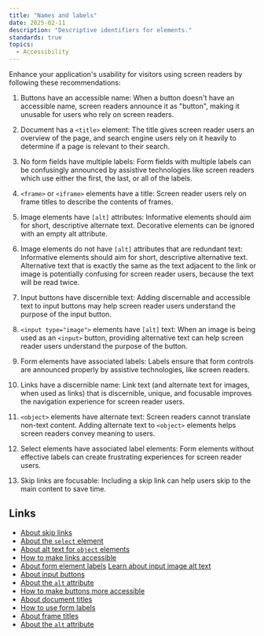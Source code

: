 ```yaml
---
title: "Names and labels"
date: 2025-02-11
description: "Descriptive identifiers for elements."
standards: true
topics:
  - Accessibility
---
```


Enhance your application's usability for visitors using screen readers by following these recommendations:

1. Buttons have an accessible name: When a button doesn't have an accessible name, screen readers announce it as "button", making it unusable for users who rely on screen readers.

1. Document has a `<title>` element: The title gives screen reader users an overview of the page, and search engine users rely on it heavily to determine if a page is relevant to their search.

1. No form fields have multiple labels: Form fields with multiple labels can be confusingly announced by assistive technologies like screen readers which use either the first, the last, or all of the labels.

1. `<frame>` or `<iframe>` elements have a title: Screen reader users rely on frame titles to describe the contents of frames.

1. Image elements have `[alt]` attributes: Informative elements should aim for short, descriptive alternate text. Decorative elements can be ignored with an empty alt attribute.

1. Image elements do not have `[alt]` attributes that are redundant text: Informative elements should aim for short, descriptive alternative text. Alternative text that is exactly the same as the text adjacent to the link or image is potentially confusing for screen reader users, because the text will be read twice.

1. Input buttons have discernible text: Adding discernable and accessible text to input buttons may help screen reader users understand the purpose of the input button.

1. `<input type="image">` elements have `[alt]` text: When an image is being used as an `<input>` button, providing alternative text can help screen reader users understand the purpose of the button.

1. Form elements have associated labels: Labels ensure that form controls are announced properly by assistive technologies, like screen readers.

1. Links have a discernible name: Link text (and alternate text for images, when used as links) that is discernible, unique, and focusable improves the navigation experience for screen reader users.

1. `<object>` elements have alternate text: Screen readers cannot translate non-text content. Adding alternate text to `<object>` elements helps screen readers convey meaning to users.

1. Select elements have associated label elements: Form elements without effective labels can create frustrating experiences for screen reader users.

1. Skip links are focusable: Including a skip link can help users skip to the main content to save time.

## Links

- [About skip links](https://dequeuniversity.com/rules/axe/4.10/skip-link)
- [About the `select` element](https://dequeuniversity.com/rules/axe/4.10/select-name)
- [About alt text for `object` elements](https://dequeuniversity.com/rules/axe/4.10/object-alt)
- [How to make links accessible](https://dequeuniversity.com/rules/axe/4.10/link-name)
- [About form element labels](https://dequeuniversity.com/rules/axe/4.10/label)
 [Learn about input image alt text](https://dequeuniversity.com/rules/axe/4.10/input-image-alt)
- [About input buttons](https://dequeuniversity.com/rules/axe/4.10/input-button-name)
- [About the `alt` attribute](https://dequeuniversity.com/rules/axe/4.10/image-redundant-alt)
- [How to make buttons more accessible](https://dequeuniversity.com/rules/axe/4.10/button-name)
- [About document titles](https://dequeuniversity.com/rules/axe/4.10/document-title)
- [How to use form labels](https://dequeuniversity.com/rules/axe/4.10/form-field-multiple-labels)
- [About frame titles](https://dequeuniversity.com/rules/axe/4.10/frame-title)
- [About the `alt` attribute](https://dequeuniversity.com/rules/axe/4.10/image-alt)